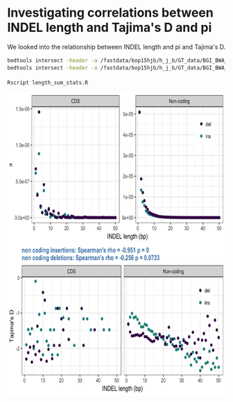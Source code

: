 # Investigating correlations between INDEL length and Tajima's D and pi

We looked into the relationship between INDEL length and pi and Tajima's D.

```bash
bedtools intersect -header -a /fastdata/bop15hjb/h_j_b/GT_data/BGI_BWA_GATK/Analysis_ready_data/final/bgi_10birds.filtered_indels.pol.anno.recomb.line.vcf.gz -b /fastdata/bop15hjb/h_j_b/GT_ref/gt_cds.bed.gz | ./length_summary_stats.py -region CDS > gt_cds_indels_length_sum.csv
bedtools intersect -header -a /fastdata/bop15hjb/h_j_b/GT_data/BGI_BWA_GATK/Analysis_ready_data/final/bgi_10birds.filtered_indels.pol.anno.recomb.line.vcf.gz -b /fastdata/bop15hjb/h_j_b/GT_ref/gt_noncoding.bed.gz | ./length_summary_stats.py -region noncoding > gt_nc_indels_length_sum.csv

Rscript length_sum_stats.R 
```

<img src='indel_length_summary_stats.png' width=700 height=700>